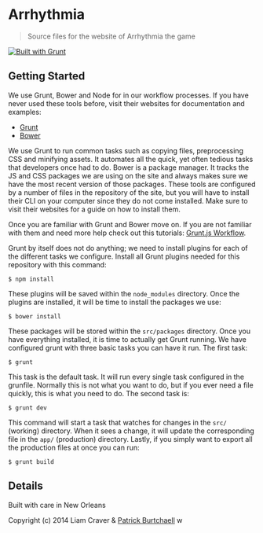 # Arrhythmia
> Source files for the website of Arrhythmia the game

[![Built with Grunt](https://cdn.gruntjs.com/builtwith.png)](http://gruntjs.com/)

## Getting Started
We use Grunt, Bower and Node for in our workflow processes. If you have never used these tools before, visit their websites for documentation and examples:

- [Grunt](http://gruntjs.com/getting-started)
- [Bower](http://bower.io/)

We use Grunt to run common tasks such as copying files, preprocessing CSS and minifying assets. It automates all the quick, yet often tedious tasks that developers once had to do. Bower is a package manager. It tracks the JS and CSS packages we are using on the site and always makes sure we have the most recent version of those packages. These tools are configured by a number of files in the repository of the site, but you will have to install their CLI on your computer since they do not come installed. Make sure to visit their websites for a guide on how to install them.

Once you are familiar with Grunt and Bower move on. If you are not familiar with them and need more help check out this tutorials: [Grunt.js Workflow](http://merrickchristensen.com/articles/gruntjs-workflow.html).

Grunt by itself does not do anything; we need to install plugins for each of the different tasks we configure. Install all Grunt plugins needed for this repository with this command:

```shell
$ npm install
```

These plugins will be saved within the `node_modules` directory. Once the plugins are installed, it will be time to install the packages we use:

```shell
$ bower install
```

These packages will be stored within the `src/packages` directory. Once you have everything installed, it is time to actually get Grunt running. We have configured grunt with three basic tasks you can have it run. The first task:

```shell
$ grunt 
```

This task is the default task. It will run every single task configured in the grunfile. Normally this is not what you want to do, but if you ever need a file quickly, this is what you need to do. The second task is:

```shell
$ grunt dev
```

This command will start a task that watches for changes in the `src/` (working) directory. When it sees a change, it will update the corresponding file in the `app/` (production) directory. Lastly, if you simply want to export all the production files at once you can run: 

```shell
$ grunt build
```

## Details
Built with care in New Orleans

Copyright (c) 2014 Liam Craver & [Patrick Burtchaell](http://pburtchaell.com/legal)
w